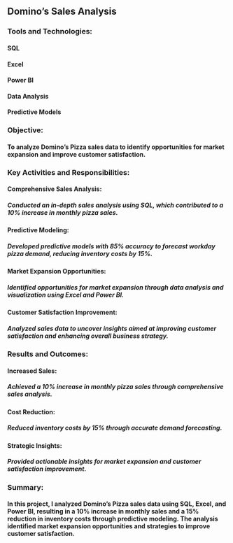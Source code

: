 ## Domino’s Sales Analysis

### Tools and Technologies:
#### SQL
#### Excel
#### Power BI
#### Data Analysis
#### Predictive Models

### Objective:
#### To analyze Domino’s Pizza sales data to identify opportunities for market expansion and improve customer satisfaction.

### Key Activities and Responsibilities:
#### Comprehensive Sales Analysis:
##### Conducted an in-depth sales analysis using SQL, which contributed to a 10% increase in monthly pizza sales.
#### Predictive Modeling:
##### Developed predictive models with 85% accuracy to forecast workday pizza demand, reducing inventory costs by 15%.
#### Market Expansion Opportunities:
##### Identified opportunities for market expansion through data analysis and visualization using Excel and Power BI.
#### Customer Satisfaction Improvement:
##### Analyzed sales data to uncover insights aimed at improving customer satisfaction and enhancing overall business strategy.

### Results and Outcomes:
#### Increased Sales:
##### Achieved a 10% increase in monthly pizza sales through comprehensive sales analysis.
#### Cost Reduction:
##### Reduced inventory costs by 15% through accurate demand forecasting.
#### Strategic Insights:
##### Provided actionable insights for market expansion and customer satisfaction improvement.

### Summary:
#### In this project, I analyzed Domino’s Pizza sales data using SQL, Excel, and Power BI, resulting in a 10% increase in monthly sales and a 15% reduction in inventory costs through predictive modeling. The analysis identified market expansion opportunities and strategies to improve customer satisfaction.
